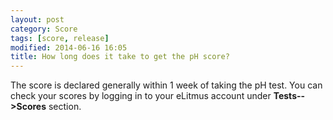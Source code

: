 ```yaml
---
layout: post
category: Score
tags: [score, release]
modified: 2014-06-16 16:05
title: How long does it take to get the pH score?
---
```




The score is declared generally within 1 week of taking the pH test. You can check your scores by logging in to your eLitmus account under **Tests-->Scores** section.

